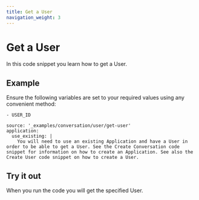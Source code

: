 ```yaml
---
title: Get a User
navigation_weight: 3
---
```


# Get a User

In this code snippet you learn how to get a User.

## Example

Ensure the following variables are set to your required values using any convenient method:

```snippet_variables
- USER_ID
```

```code_snippets
source: '_examples/conversation/user/get-user'
application:
  use_existing: |
    You will need to use an existing Application and have a User in order to be able to get a User. See the Create Conversation code snippet for information on how to create an Application. See also the Create User code snippet on how to create a User.
```

## Try it out

When you run the code you will get the specified User.
